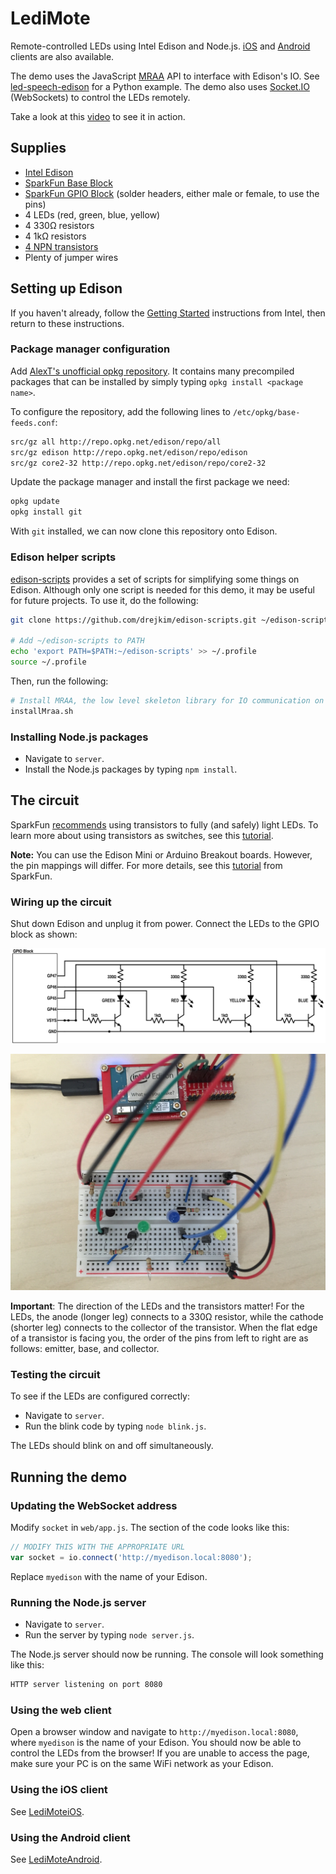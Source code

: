 # LediMote

Remote-controlled LEDs using Intel Edison and Node.js. [iOS](https://github.com/drejkim/LediMoteiOS) and [Android](https://github.com/drejkim/LediMoteAndroid) clients are also available.

The demo uses the JavaScript [MRAA](https://github.com/intel-iot-devkit/mraa) API to interface with Edison's IO. See [led-speech-edison](https://github.com/drejkim/led-speech-edison) for a Python example. The demo also uses [Socket.IO](http://socket.io) (WebSockets) to control the LEDs remotely.

Take a look at this [video](https://youtu.be/i61g4aYkrI0) to see it in action.

## Supplies

* [Intel Edison](https://www.sparkfun.com/products/13024)
* [SparkFun Base Block](https://www.sparkfun.com/products/13045)
* [SparkFun GPIO Block](https://www.sparkfun.com/products/13038) (solder headers, either male or female, to use the pins)
* 4 LEDs (red, green, blue, yellow)
* 4 330Ω resistors
* 4 1kΩ resistors
* [4 NPN transistors](https://www.sparkfun.com/products/521)
* Plenty of jumper wires

## Setting up Edison

If you haven't already, follow the [Getting Started](https://software.intel.com/iot/getting-started) instructions from Intel, then return to these instructions.

### Package manager configuration

Add [AlexT's unofficial opkg repository](http://alextgalileo.altervista.org/edison-package-repo-configuration-instructions.html). It contains many precompiled packages that can be installed by simply typing `opkg install <package name>`.

To configure the repository, add the following lines to `/etc/opkg/base-feeds.conf`:

```bash
src/gz all http://repo.opkg.net/edison/repo/all
src/gz edison http://repo.opkg.net/edison/repo/edison
src/gz core2-32 http://repo.opkg.net/edison/repo/core2-32
```

Update the package manager and install the first package we need:

```bash
opkg update
opkg install git
```

With `git` installed, we can now clone this repository onto Edison.

### Edison helper scripts

[edison-scripts](https://github.com/drejkim/edison-scripts) provides a set of scripts for simplifying some things on Edison. Although only one script is needed for this demo, it may be useful for future projects. To use it, do the following:

```bash
git clone https://github.com/drejkim/edison-scripts.git ~/edison-scripts

# Add ~/edison-scripts to PATH
echo 'export PATH=$PATH:~/edison-scripts' >> ~/.profile
source ~/.profile
```

Then, run the following:

```bash
# Install MRAA, the low level skeleton library for IO communication on Galileo, Edison, and other platforms
installMraa.sh
```

### Installing Node.js packages

* Navigate to `server`.
* Install the Node.js packages by typing `npm install`.

## The circuit

SparkFun [recommends](https://learn.sparkfun.com/tutorials/installing-libmraa-on-ubilinux-for-edison) using transistors to fully (and safely) light LEDs. To learn more about using transistors as switches, see this [tutorial](https://learn.sparkfun.com/tutorials/transistors/applications-i-switches).

**Note:** You can use the Edison Mini or Arduino Breakout boards. However, the pin mappings will differ. For more details, see this [tutorial](https://learn.sparkfun.com/tutorials/installing-libmraa-on-ubilinux-for-edison) from SparkFun.

### Wiring up the circuit

Shut down Edison and unplug it from power. Connect the LEDs to the GPIO block as shown:

![Schematic](https://raw.githubusercontent.com/drejkim/LediMote/master/images/schematic.png)

![Connections](https://raw.githubusercontent.com/drejkim/LediMote/master/images/connections.JPG)

**Important**: The direction of the LEDs and the transistors matter! For the LEDs, the anode (longer leg) connects to a 330Ω resistor, while the cathode (shorter leg) connects to the collector of the transistor. When the flat edge of a transistor is facing you, the order of the pins from left to right are as follows: emitter, base, and collector.

### Testing the circuit

To see if the LEDs are configured correctly:

* Navigate to `server`.
* Run the blink code by typing `node blink.js`.

The LEDs should blink on and off simultaneously.

## Running the demo

### Updating the WebSocket address

Modify `socket` in `web/app.js`. The section of the code looks like this:

```js
// MODIFY THIS WITH THE APPROPRIATE URL
var socket = io.connect('http://myedison.local:8080');
```

Replace `myedison` with the name of your Edison.

### Running the Node.js server

* Navigate to `server`.
* Run the server by typing `node server.js`.

The Node.js server should now be running. The console will look something like this:

```bash
HTTP server listening on port 8080
```

### Using the web client

Open a browser window and navigate to `http://myedison.local:8080`, where `myedison` is the name of your Edison. You should now be able to control the LEDs from the browser! If you are unable to access the page, make sure your PC is on the same WiFi network as your Edison.

### Using the iOS client

See [LediMoteiOS](https://github.com/drejkim/LediMoteiOS).

### Using the Android client

See [LediMoteAndroid](https://github.com/drejkim/LediMoteAndroid).
